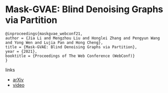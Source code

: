 # Mask-GVAE: Blind Denoising Graphs via Partition

```
@inproceedings{maskgvae_webconf21,
author = {Jia Li and Mengzhou Liu and Honglei Zhang and Pengyun Wang and Yong Wen and Lujia Pan and Hong Cheng},
title = {Mask-GVAE: Blind Denoising Graphs via Partition},
year = {2021},
booktitle = {Proceedings of The Web Conference (WebConf)}
}
```

links
- [arXiv](https://arxiv.org/abs/2102.04228)
- [video](https://www.youtube.com/watch?v=IqwyefYp6k0)
